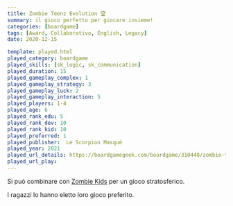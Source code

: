 ```yaml
---
title: Zombie Teenz Evolution 🏆
summary: il gioco perfetto per giocare insieme!
categories: [boardgame]
tags: [Award, Collaborativo, English, Legacy]
date: 2020-12-15

template: played.html
played_category: boardgame
played_skills: [sk_logic, sk_communication]
played_duration: 15  
played_gameplay_complex: 1  
played_gameplay_strategy: 3  
played_gameplay_luck: 2  
played_gameplay_interaction: 5
played_players: 1-4
played_age: 6
played_rank_edu: 5
played_rank_dev: 10
played_rank_kid: 10
played_preferred: 1
played_publisher:  Le Scorpion Masqué
played_year: 2021
played_url_details: https://boardgamegeek.com/boardgame/310448/zombie-teenz-evolution
played_url_play: 
---
```


Si può combinare con [Zombie Kids](../boardgame_kids/zombie_kids_evolution.md) per un gioco stratosferico.

I ragazzi lo hanno eletto loro gioco preferito.

